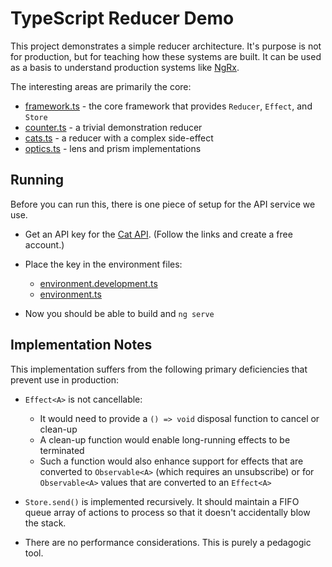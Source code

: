 # TypeScript Reducer Demo

This project demonstrates a simple reducer architecture. It's purpose is not for production, but for teaching how these systems are built. It can be used as a basis to understand production systems like [NgRx](https://ngrx.io/).

The interesting areas are primarily the core:

- [framework.ts](src/app/core/framework.ts) - the core framework that provides `Reducer`, `Effect`, and `Store`
- [counter.ts](src/app/core/counter.ts) - a trivial demonstration reducer
- [cats.ts](src/app/core/cats.ts) - a reducer with a complex side-effect
- [optics.ts](src/app/core/optics.ts) - lens and prism implementations

## Running

Before you can run this, there is one piece of setup for the API service we use.

- Get an API key for the [Cat API](https://thecatapi.com/). (Follow the links and create a free account.)
- Place the key in the environment files:
  - [environment.development.ts](src/environments/environment.development.ts)
  - [environment.ts](src/environments/environment.ts)

- Now you should be able to build and `ng serve`

## Implementation Notes

This implementation suffers from the following primary deficiencies that prevent use in production:

- `Effect<A>` is not cancellable:
  - It would need to provide a `() => void` disposal function to cancel or clean-up
  - A clean-up function would enable long-running effects to be terminated
  - Such a function would also enhance support for effects that are converted to `Observable<A>` (which requires an unsubscribe) or for `Observable<A>` values that are converted to an `Effect<A>`

- `Store.send()` is implemented recursively. It should maintain a FIFO queue array of actions to process so that it doesn't accidentally blow the stack.

- There are no performance considerations. This is purely a pedagogic tool.